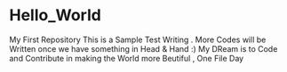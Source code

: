 # Hello_World
My First Repository
This is a Sample Test Writing . More Codes will be Written once we have something in Head & Hand :)
My DReam is to Code and Contribute in making the World more Beutiful , One File Day
